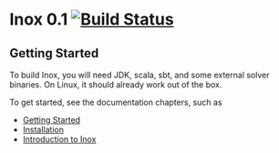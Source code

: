Inox 0.1 [![Build Status](http://laraquad4.epfl.ch:9000/epfl-lara/inox/status/master)](http://laraquad4.epfl.ch:9000/epfl-lara/inox)
==========

Getting Started
---------------

To build Inox, you will need JDK, scala, sbt, and some external solver binaries.
On Linux, it should already work out of the box.

To get started, see the documentation chapters, such as
  * [Getting Started](src/sphinx/gettingstarted.rst)
  * [Installation](src/sphinx/installation.rst)
  * [Introduction to Inox](src/sphinx/intro.rst)
